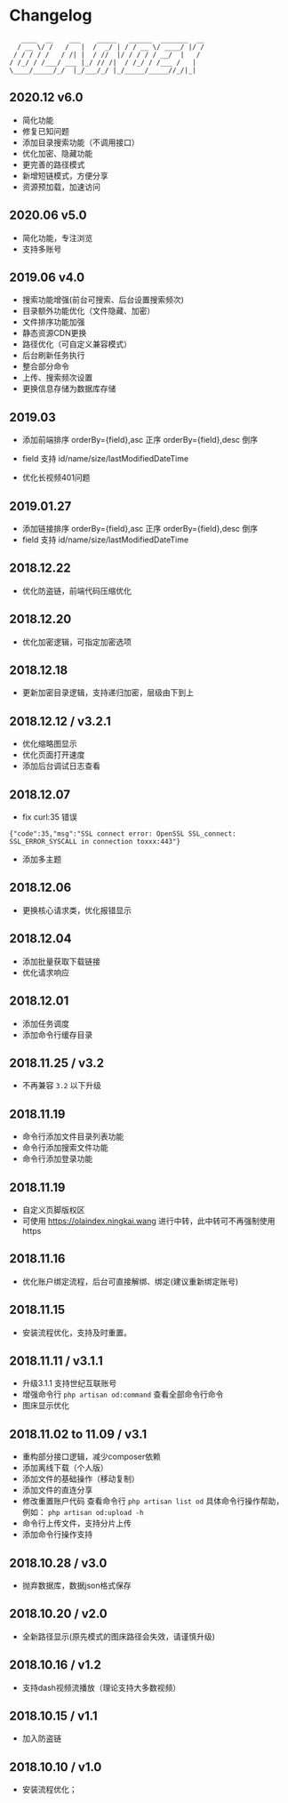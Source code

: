 # Changelog

```
   ____  __    ___    _____   ______  _______  __
  / __ \/ /   /   |  /  _/ | / / __ \/ ____/ |/ /
 / / / / /   / /| |  / //  |/ / / / / __/  |   /
/ /_/ / /___/ ___ |_/ // /|  / /_/ / /___ /   |
\____/_____/_/  |_/___/_/ |_/_____/_____//_/|_|
```
## 2020.12 v6.0

- 简化功能
- 修复已知问题
- 添加目录搜索功能（不调用接口）
- 优化加密、隐藏功能
- 更完善的路径模式
- 新增短链模式，方便分享
- 资源预加载，加速访问

## 2020.06 v5.0

- 简化功能，专注浏览
- 支持多账号

## 2019.06 v4.0

- 搜索功能增强(前台可搜索、后台设置搜索频次)
- 目录额外功能优化（文件隐藏、加密）
- 文件排序功能加强
- 静态资源CDN更换
- 路径优化（可自定义兼容模式）
- 后台刷新任务执行
- 整合部分命令
- 上传、搜索频次设置
- 更换信息存储为数据库存储

## 2019.03

- 添加前端排序 orderBy={field},asc 正序
             orderBy={field},desc 倒序
- field 支持 id/name/size/lastModifiedDateTime

- 优化长视频401问题


## 2019.01.27

- 添加链接排序 orderBy={field},asc 正序
             orderBy={field},desc 倒序
- field 支持 id/name/size/lastModifiedDateTime

## 2018.12.22

- 优化防盗链，前端代码压缩优化

## 2018.12.20

- 优化加密逻辑，可指定加密选项

## 2018.12.18

- 更新加密目录逻辑，支持递归加密，层级由下到上

## 2018.12.12 / v3.2.1

- 优化缩略图显示
- 优化页面打开速度
- 添加后台调试日志查看

## 2018.12.07

- fix curl:35 错误
```
{"code":35,"msg":"SSL connect error: OpenSSL SSL_connect: SSL_ERROR_SYSCALL in connection toxxx:443"}
```
- 添加多主题

## 2018.12.06

- 更换核心请求类，优化报错显示

## 2018.12.04

- 添加批量获取下载链接 
- 优化请求响应

## 2018.12.01

- 添加任务调度
- 添加命令行缓存目录

## 2018.11.25 / v3.2

- 不再兼容 `3.2` 以下升级

## 2018.11.19

- 命令行添加文件目录列表功能
- 命令行添加搜索文件功能
- 命令行添加登录功能

## 2018.11.19

- 自定义页脚版权区
- 可使用 https://olaindex.ningkai.wang 进行中转，此中转可不再强制使用https

## 2018.11.16

- 优化账户绑定流程，后台可直接解绑、绑定(建议重新绑定账号)

## 2018.11.15

- 安装流程优化，支持及时重置。

## 2018.11.11 / v3.1.1

 - 升级3.1.1 支持世纪互联账号
 - 增强命令行 `php artisan od:command` 查看全部命令行命令
 - 图床显示优化

## 2018.11.02 to 11.09 / v3.1

- 重构部分接口逻辑，减少composer依赖
- 添加离线下载（个人版）
- 添加文件的基础操作（移动复制）
- 添加文件的直连分享
- 修改重置账户代码 查看命令行 `php artisan list od` 具体命令行操作帮助，例如： `php artisan od:upload -h`
- 命令行上传文件，支持分片上传
- 添加命令行操作支持

## 2018.10.28 / v3.0

- 抛弃数据库，数据json格式保存

## 2018.10.20 / v2.0

- 全新路径显示(原先模式的图床路径会失效，请谨慎升级)

## 2018.10.16 / v1.2

- 支持dash视频流播放（理论支持大多数视频）

## 2018.10.15 / v1.1

- 加入防盗链


## 2018.10.10 / v1.0
- 安装流程优化；
